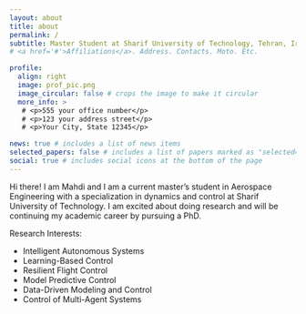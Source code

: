 ```yaml
---
layout: about
title: about
permalink: /
subtitle: Master Student at Sharif University of Technology, Tehran, Iran
# <a href='#'>Affiliations</a>. Address. Contacts. Moto. Etc.

profile:
  align: right
  image: prof_pic.png
  image_circular: false # crops the image to make it circular
  more_info: >
   # <p>555 your office number</p>
   # <p>123 your address street</p>
   # <p>Your City, State 12345</p>

news: true # includes a list of news items
selected_papers: false # includes a list of papers marked as "selected={true}"
social: true # includes social icons at the bottom of the page
---
```


Hi there! I am Mahdi and I am a current master’s student in Aerospace Engineering with a specialization in dynamics and control at Sharif University of Technology.  I am excited about doing research and will be continuing my academic career by pursuing a PhD.
 
Research Interests:
* Intelligent Autonomous Systems
* Learning-Based Control
* Resilient Flight Control
* Model Predictive Control 
* Data-Driven Modeling and Control
* Control of Multi-Agent Systems
